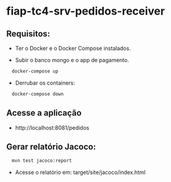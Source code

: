 
# fiap-tc4-srv-pedidos-receiver

## Requisitos:

- Ter o Docker e o Docker Compose instalados.

- Subir o banco mongo e o app de pagamento.

```bash 
  docker-compose up
```

- Derrubar os containers:

```bash
  docker-compose down
```

## Acesse a aplicação

- http://localhost:8081/pedidos

## Gerar relatório Jacoco:

```bash
  mvn test jacoco:report
```

- Acesse o relatório em:
  target/site/jacoco/index.html
